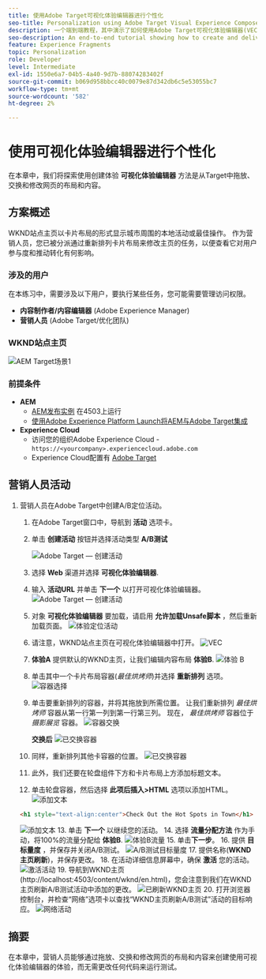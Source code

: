 ```yaml
---
title: 使用Adobe Target可视化体验编辑器进行个性化
seo-title: Personalization using Adobe Target Visual Experience Composer (VEC)
description: 一个端到端教程，其中演示了如何使用Adobe Target可视化体验编辑器(VEC)创建和提供个性化体验。
seo-description: An end-to-end tutorial showing how to create and deliver personalized experience using Adobe Target Visual Experience Composer (VEC).
feature: Experience Fragments
topic: Personalization
role: Developer
level: Intermediate
exl-id: 1550e6a7-04b5-4a40-9d7b-88074283402f
source-git-commit: b069d958bbcc40c0079e87d342db6c5e53055bc7
workflow-type: tm+mt
source-wordcount: '582'
ht-degree: 2%

---
```


# 使用可视化体验编辑器进行个性化

在本章中，我们将探索使用创建体验 **可视化体验编辑器** 方法是从Target中拖放、交换和修改网页的布局和内容。

## 方案概述

WKND站点主页以卡片布局的形式显示城市周围的本地活动或最佳操作。 作为营销人员，您已被分派通过重新排列卡片布局来修改主页的任务，以便查看它对用户参与度和推动转化有何影响。

### 涉及的用户

在本练习中，需要涉及以下用户，要执行某些任务，您可能需要管理访问权限。

* **内容制作者/内容编辑器** (Adobe Experience Manager)
* **营销人员** (Adobe Target/优化团队)

### WKND站点主页

![AEM Target场景1](assets/personalization-use-case-3/aem-target-use-case-3.png)

### 前提条件

* **AEM**
   * [AEM发布实例](./implementation.md#getting-aem) 在4503上运行
   * [使用Adobe Experience Platform Launch将AEM与Adobe Target集成](./using-launch-adobe-io.md#aem-target-using-launch-by-adobe)
* **Experience Cloud**
   * 访问您的组织Adobe Experience Cloud - `https://<yourcompany>.experiencecloud.adobe.com`
   * Experience Cloud配置有 [Adobe Target](https://experiencecloud.adobe.com)

## 营销人员活动

1. 营销人员在Adobe Target中创建A/B定位活动。
   1. 在Adobe Target窗口中，导航到 **活动** 选项卡。
   2. 单击 **创建活动** 按钮并选择活动类型 **A/B测试**

      ![Adobe Target — 创建活动](assets/personalization-use-case-2/create-ab-activity.png)
   3. 选择 **Web** 渠道并选择 **可视化体验编辑器**.
   4. 输入 **活动URL** 并单击 **下一个** 以打开可视化体验编辑器。
      ![Adobe Target — 创建活动](assets/personalization-use-case-2/create-activity-ab-name.png)
   5. 对象 **可视化体验编辑器** 要加载，请启用 **允许加载Unsafe脚本** ，然后重新加载页面。
      ![体验定位活动](assets/personalization-use-case-1/load-unsafe-scripts.png)
   6. 请注意，WKND站点主页在可视化体验编辑器中打开。
      ![VEC](assets/personalization-use-case-2/vec.png)
   7. **体验A** 提供默认的WKND主页，让我们编辑内容布局 **体验B**.
      ![体验 B](assets/personalization-use-case-3/use-case3-experience-b.png)
   8. 单击其中一个卡片布局容器(*最佳烘烤师*)并选择 **重新排列** 选项。
      ![容器选择](assets/personalization-use-case-3/container-selection.png)
   9. 单击要重新排列的容器，并将其拖放到所需位置。 让我们重新排列 *最佳烘烤师* 容器从第一行第一列到第一行第三列。 现在， *最佳烘烤师* 容器位于 *摄影展览* 容器。
      ![容器交换](assets/personalization-use-case-3/container-swap.png)

      **交换后**
      ![已交换容器](assets/personalization-use-case-3/after-swap-1-3.png)
   10. 同样，重新排列其他卡容器的位置。
      ![已交换容器](assets/personalization-use-case-3/after-swap-all.png)
   11. 此外，我们还要在轮盘组件下方和卡片布局上方添加标题文本。
   12. 单击轮盘容器，然后选择 **此项后插入>HTML** 选项以添加HTML。
      ![添加文本](assets/personalization-use-case-3/add-text.png)

      ```html
      <h1 style="text-align:center">Check Out the Hot Spots in Town</h1>
      ```

      ![添加文本](assets/personalization-use-case-3/after-changes.png)
   13. 单击 **下一个** 以继续您的活动。
   14. 选择 **流量分配方法** 作为手动，将100%的流量分配给 **体验B**.
      ![体验B流量](assets/personalization-use-case-2/traffic.png)
   15. 单击&#x200B;**下一步**。
   16. 提供 **目标量度** ，并保存并关闭A/B测试。
      ![A/B测试目标量度](assets/personalization-use-case-2/goal-metric.png)
   17. 提供名称(**WKND主页刷新**)，并保存更改。
   18. 在活动详细信息屏幕中，确保 **激活** 您的活动。
      ![激活活动](assets/personalization-use-case-3/save-activity.png)
   19. 导航到WKND主页(http://localhost:4503/content/wknd/en.html)，您会注意到我们在WKND主页刷新A/B测试活动中添加的更改。
      ![已刷新WKND主页](assets/personalization-use-case-3/activity-result.png)
   20. 打开浏览器控制台，并检查“网络”选项卡以查找“WKND主页刷新A/B测试”活动的目标响应。
      ![网络活动](assets/personalization-use-case-3/activity-result.png)

## 摘要

在本章中，营销人员能够通过拖放、交换和修改网页的布局和内容来创建使用可视化体验编辑器的体验，而无需更改任何代码来运行测试。
